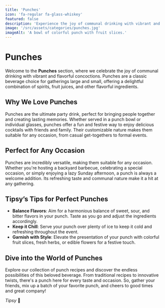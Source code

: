```yaml
---
title: 'Punches'
icon: 'fa-regular fa-glass-whiskey'
featured: false
description: 'Experience the joy of communal drinking with vibrant and flavorful punches, perfect for sharing with friends and family!'
image: '/src/assets/categories/punches.jpg'
imageAlt: 'A bowl of colorful punch with fruit slices.'
---
```


# Punches

Welcome to the **Punches** section, where we celebrate the joy of communal drinking with vibrant and flavorful concoctions. Punches are a classic beverage choice for gatherings large and small, offering a delightful combination of spirits, fruit juices, and other flavorful ingredients.

## Why We Love Punches

Punches are the ultimate party drink, perfect for bringing people together and creating lasting memories. Whether served in a punch bowl or individual glasses, punches offer a fun and festive way to enjoy delicious cocktails with friends and family. Their customizable nature makes them suitable for any occasion, from casual get-togethers to formal events.

## Perfect for Any Occasion

Punches are incredibly versatile, making them suitable for any occasion. Whether you're hosting a backyard barbecue, celebrating a special occasion, or simply enjoying a lazy Sunday afternoon, a punch is always a welcome addition. Its refreshing taste and communal nature make it a hit at any gathering.

## Tipsy’s Tips for Perfect Punches

-   **Balance Flavors**: Aim for a harmonious balance of sweet, sour, and bitter flavors in your punch. Taste as you go and adjust the ingredients accordingly.
-   **Keep it Chill**: Serve your punch over plenty of ice to keep it cold and refreshing throughout the event.
-   **Garnish with Style**: Elevate the presentation of your punch with colorful fruit slices, fresh herbs, or edible flowers for a festive touch.

## Dive into the World of Punches

Explore our collection of punch recipes and discover the endless possibilities of this beloved beverage. From traditional recipes to innovative twists, there's a punch here for every taste and occasion. So, gather your friends, mix up a batch of your favorite punch, and cheers to good times and great company!

_Tipsy_ 🍹
